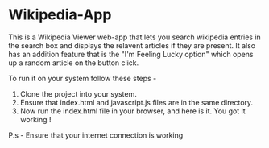 # Wikipedia-App

This is a Wikipedia Viewer web-app that lets you search wikipedia entries in the search box and displays the relavent articles if they are present. 
It also has an addition feature that is the "I'm Feeling Lucky option" which opens up a random article on the button click.

To run it on your system follow these steps - 
  1) Clone the project into your system.
  2) Ensure that index.html and javascript.js files are in the same directory.
  3) Now run the index.html file in your browser, and here is it. You got it working !
  
P.s - Ensure that your internet connection is working
